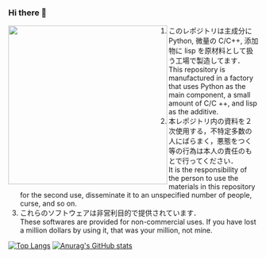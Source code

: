 ### Hi there 👋
<!--
![illust1--](https://user-images.githubusercontent.com/83063554/132269381-8451aeee-4933-40ed-aadc-b1ff7f24130d.png)
-->
<img src=https://user-images.githubusercontent.com/83063554/132269381-8451aeee-4933-40ed-aadc-b1ff7f24130d.png align=left width=320>

1. このレポジトリは主成分に Python, 微量の C/C++, 添加物に lisp を原材料として扱う工場で製造してます．  
This repository is manufactured in a factory that uses Python as the main component, a small amount of C/C ++, and lisp as the additive.
1. 本レポジトリ内の資料を２次使用する，不特定多数の人にばらまく，悪態をつく等の行為は本人の責任のもとで行ってください．  
It is the responsibility of the person to use the materials in this repository for the second use, disseminate it to an unspecified number of people, curse, and so on.
1. これらのソフトウェアは非営利目的で提供されています．  
These softwares are provided for non-commercial uses. If you have lost a million dollars by using it, that was your million, not mine.

<!--
**komoto48g/komoto48g** is a ✨ _special_ ✨ repository because its `README.md` (this file) appears on your GitHub profile.

Here are some ideas to get you started:

- 🔭 I’m currently working on ...
- 🌱 I’m currently learning ...
- 👯 I’m looking to collaborate on ...
- 🤔 I’m looking for help with ...
- 💬 Ask me about ...
- 📫 How to reach me: ...
- 😄 Pronouns: ...
- ⚡ Fun fact: ...
-->
[![Top Langs](https://github-readme-stats.vercel.app/api/top-langs/?username=komoto48g&show_icons=true&theme=tokyonight&layout=compact)](https://github.com/anuraghazra/github-readme-stats)
[![Anurag's GitHub stats](https://github-readme-stats.vercel.app/api?username=komoto48g&show_icons=true&theme=tokyonight)](https://github.com/anuraghazra/github-readme-stats)
